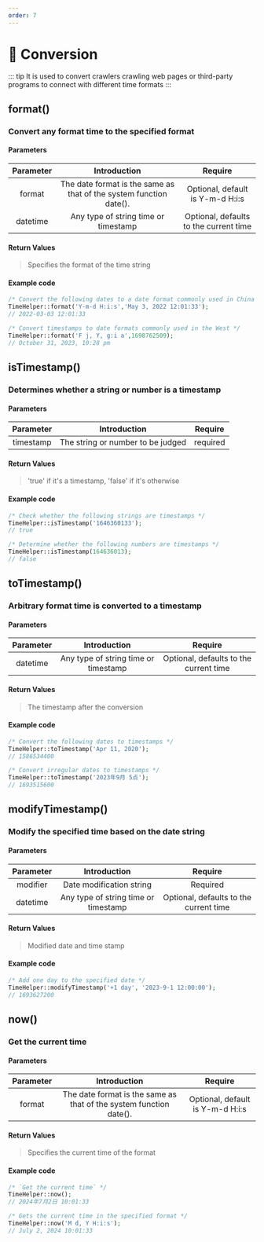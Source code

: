 ```yaml
---
order: 7
---
```


# 🍍 Conversion

::: tip
It is used to convert crawlers crawling web pages or third-party programs to connect with different time formats
:::

## format()

### Convert any format time to the specified format

#### Parameters

| Parameter |                            Introduction                            |                Require                 |
|:---------:|:------------------------------------------------------------------:|:--------------------------------------:|
|  format   | The date format is the same as that of the system function date(). |    Optional, default is Y-m-d H:i:s    |
| datetime  |                Any type of string time or timestamp                | Optional, defaults to the current time |

#### Return Values

> Specifies the format of the time string

#### Example code

```php
/* Convert the following dates to a date format commonly used in China */
TimeHelper::format('Y-m-d H:i:s','May 3, 2022 12:01:33');
// 2022-03-03 12:01:33

/* Convert timestamps to date formats commonly used in the West */
TimeHelper::format('F j, Y, g:i a',1698762509);
// October 31, 2023, 10:28 pm
```

## isTimestamp()

### Determines whether a string or number is a timestamp

#### Parameters

| Parameter |           Introduction            | Require  |
|:---------:|:---------------------------------:|:--------:|
| timestamp | The string or number to be judged | required |

#### Return Values

> 'true' if it's a timestamp, 'false' if it's otherwise

#### Example code

```php
/* Check whether the following strings are timestamps */
TimeHelper::isTimestamp('1646360133');
// true

/* Determine whether the following numbers are timestamps */
TimeHelper::isTimestamp(164636013);
// false
```

## toTimestamp()

### Arbitrary format time is converted to a timestamp

#### Parameters

| Parameter |             Introduction             |                Require                 |
|:---------:|:------------------------------------:|:--------------------------------------:|
| datetime  | Any type of string time or timestamp | Optional, defaults to the current time |

#### Return Values

> The timestamp after the conversion

#### Example code

```php
/* Convert the following dates to timestamps */
TimeHelper::toTimestamp('Apr 11, 2020');
// 1586534400

/* Convert irregular dates to timestamps */
TimeHelper::toTimestamp('2023年9月 5点');
// 1693515600
```

## modifyTimestamp()

### Modify the specified time based on the date string

#### Parameters

| Parameter |             Introduction             |                Require                 |
|:---------:|:------------------------------------:|:--------------------------------------:|
| modifier  |       Date modification string       |                Required                |
| datetime  | Any type of string time or timestamp | Optional, defaults to the current time |

#### Return Values

> Modified date and time stamp

#### Example code

```php
/* Add one day to the specified date */
TimeHelper::modifyTimestamp('+1 day', '2023-9-1 12:00:00');
// 1693627200
```

## now()

### Get the current time

#### Parameters

| Parameter |                            Introduction                            |             Require              |
|:---------:|:------------------------------------------------------------------:|:--------------------------------:|
|  format   | The date format is the same as that of the system function date(). | Optional, default is Y-m-d H:i:s |

#### Return Values

> Specifies the current time of the format

#### Example code

```php
/* `Get the current time` */
TimeHelper::now();
// 2024年7月2日 10:01:33

/* Gets the current time in the specified format */
TimeHelper::now('M d, Y H:i:s');
// July 2, 2024 10:01:33
```